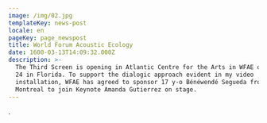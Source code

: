 ```yaml
---
image: /img/02.jpg
templateKey: news-post
locale: en
pageKey: page_newspost
title: World Forum Acoustic Ecology
date: 1600-03-13T14:09:32.000Z
description: >-
  The Third Screen is opening in Atlantic Centre for the Arts in WFAE on March
  24 in Florida. To support the dialogic approach evident in my video
  installation, WFAE has agreed to sponsor 17 y-o Bénéwendé Segueda from
  Montreal to join Keynote Amanda Gutierrez on stage.
---
```

.
